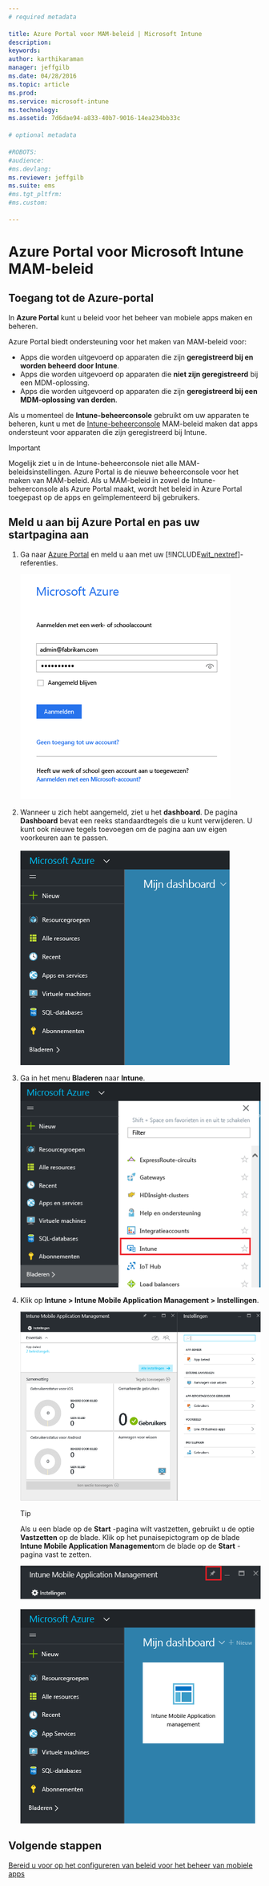 ```yaml
---
# required metadata

title: Azure Portal voor MAM-beleid | Microsoft Intune
description:
keywords:
author: karthikaraman
manager: jeffgilb
ms.date: 04/28/2016
ms.topic: article
ms.prod:
ms.service: microsoft-intune
ms.technology:
ms.assetid: 7d6dae94-a833-40b7-9016-14ea234bb33c

# optional metadata

#ROBOTS:
#audience:
#ms.devlang:
ms.reviewer: jeffgilb
ms.suite: ems
#ms.tgt_pltfrm:
#ms.custom:

---
```


# Azure Portal voor Microsoft Intune MAM-beleid
## Toegang tot de Azure-portal
In **Azure Portal** kunt u beleid voor het beheer van mobiele apps maken en beheren.

Azure Portal biedt ondersteuning voor het maken van MAM-beleid voor:
- Apps die worden uitgevoerd op apparaten die zijn **geregistreerd bij en worden beheerd door Intune**.
- Apps die worden uitgevoerd op apparaten die **niet zijn geregistreerd** bij een MDM-oplossing.
- Apps die worden uitgevoerd op apparaten die zijn **geregistreerd bij een MDM-oplossing van derden**.

Als u momenteel de **Intune-beheerconsole** gebruikt om uw apparaten te beheren, kunt u met de [Intune-beheerconsole](configure-and-deploy-mobile-application-management-policies-in-the-microsoft-intune-console.md) MAM-beleid maken dat apps ondersteunt voor apparaten die zijn geregistreerd bij Intune.
>[!IMPORTANT]
> Mogelijk ziet u in de Intune-beheerconsole niet alle MAM-beleidsinstellingen. Azure Portal is de nieuwe beheerconsole voor het maken van MAM-beleid. Als u MAM-beleid in zowel de Intune-beheerconsole als Azure Portal maakt, wordt het beleid in Azure Portal toegepast op de apps en geïmplementeerd bij gebruikers.

## Meld u aan bij Azure Portal en pas uw startpagina aan

1.  Ga naar [Azure Portal](https://portal.azure.com) en meld u aan met uw [!INCLUDE[wit_nextref](../includes/wit_nextref_md.md)]-referenties.

    ![Schermopname van de aanmeldingspagina van Azure Portal](../media/AppManagement/AzurePortal_MAMSigninPage.png)

2.  Wanneer u zich hebt aangemeld, ziet u het **dashboard**. De pagina **Dashboard** bevat een reeks standaardtegels die u kunt verwijderen. U kunt ook nieuwe tegels toevoegen om de pagina aan uw eigen voorkeuren aan te passen.

    ![Schermopname van het dashboard van Azure Portal](../media/AppManagement/AzurePortal_MAMStartboard_NoMAM.png)

3.  Ga in het menu **Bladeren** naar **Intune**.![Schermopname van het menu Bladeren waarin Intune is gemarkeerd](../media/AppManagement/AzurePortal_MAM_Browse_Intune.png)

4.  Klik op **Intune > Intune Mobile Application Management > Instellingen**.

    ![Schermopname van de blade Intune Mobile Application Management](../media/AppManagement/AzurePortal_MAM_Mainblade.png)

    > [!TIP]
    > Als u een blade op de **Start** -pagina wilt vastzetten, gebruikt u de optie **Vastzetten** op de blade.  Klik op het punaisepictogram op de blade **Intune Mobile Application Management**om de blade op de **Start** -pagina vast te zetten.

    ![Schermopname van de blade Intune Mobile Application Management waarop het pictogram Vastmaken is gemarkeerd](../media/AppManagement/AzurePortal_MAM_PinBladeAction.png)

    ![Schermopname van het dashboard met de vastgemaakte Intune-tegel](../media/AppManagement/AzurePortal_MAM_Startboard_withMAM.png)
## Volgende stappen
[Bereid u voor op het configureren van beleid voor het beheer van mobiele apps](get-ready-to-configure-mobile-app-management-policies-with-microsoft-intune.md)


<!--HONumber=May16_HO3-->


